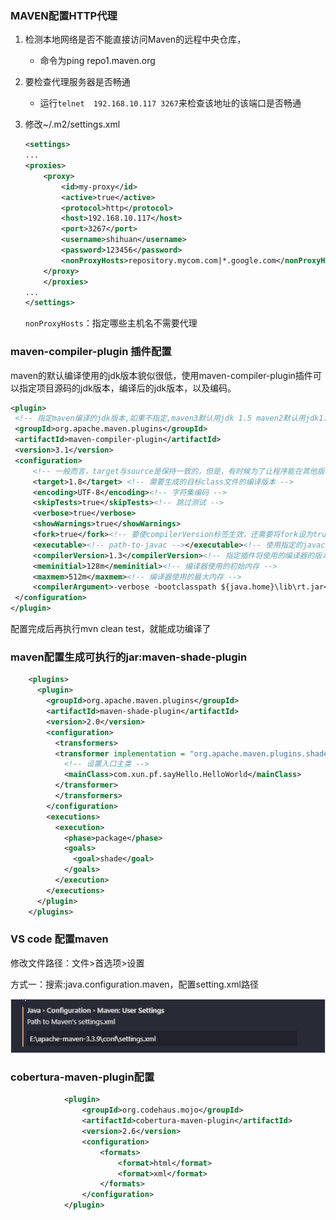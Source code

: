 
### MAVEN配置HTTP代理
1. 检测本地网络是否不能直接访问Maven的远程中央仓库，
   
    + 命令为ping repo1.maven.org
2. 要检查代理服务器是否畅通
   
    + 运行`telnet  192.168.10.117 3267`来检查该地址的该端口是否畅通
3. 修改~/.m2/settings.xml
    ```xml
    <settings> 
    ...
    <proxies>
        <proxy>
            <id>my-proxy</id>
            <active>true</active>
            <protocol>http</protocol>
            <host>192.168.10.117</host>
            <port>3267</port>
            <username>shihuan</username>
            <password>123456</password>
            <nonProxyHosts>repository.mycom.com|*.google.com</nonProxyHosts>
        </proxy>
        </proxies>
    ...
    </settings>
    ```
    `nonProxyHosts`：指定哪些主机名不需要代理

### maven-compiler-plugin 插件配置

maven的默认编译使用的jdk版本貌似很低，使用maven-compiler-plugin插件可以指定项目源码的jdk版本，编译后的jdk版本，以及编码。

   ```xml
   <plugin>
    <!-- 指定maven编译的jdk版本,如果不指定,maven3默认用jdk 1.5 maven2默认用jdk1.3 -->
    <groupId>org.apache.maven.plugins</groupId>
    <artifactId>maven-compiler-plugin</artifactId>
    <version>3.1</version>
    <configuration>
        <!-- 一般而言，target与source是保持一致的，但是，有时候为了让程序能在其他版本的jdk中运行(对于低版本目标jdk，源代码中不能使用低版本jdk中不支持的语法)，会存在target不同于source的情况 -->
        <target>1.8</target> <!-- 需要生成的目标class文件的编译版本 -->
        <encoding>UTF-8</encoding><!-- 字符集编码 -->
        <skipTests>true</skipTests><!-- 跳过测试 -->
        <verbose>true</verbose>
        <showWarnings>true</showWarnings>
        <fork>true</fork><!-- 要使compilerVersion标签生效，还需要将fork设为true，用于明确表示编译版本配置的可用 -->
        <executable><!-- path-to-javac --></executable><!-- 使用指定的javac命令，例如：<executable>${JAVA_1_4_HOME}/bin/javac</executable> -->           
        <compilerVersion>1.3</compilerVersion><!-- 指定插件将使用的编译器的版本 -->
        <meminitial>128m</meminitial><!-- 编译器使用的初始内存 -->
        <maxmem>512m</maxmem><!-- 编译器使用的最大内存 -->
        <compilerArgument>-verbose -bootclasspath ${java.home}\lib\rt.jar</compilerArgument><!-- 这个选项用来传递编译器自身不包含但是却支持的参数选项 -->
    </configuration>
</plugin>
   ```
配置完成后再执行mvn clean test，就能成功编译了

### maven配置生成可执行的jar:maven-shade-plugin
```xml
    <plugins>
      <plugin>
        <groupId>org.apache.maven.plugins</groupId>
        <artifactId>maven-shade-plugin</artifactId>
        <version>2.0</version>
        <configuration>
          <transformers>
          <transformer implementation = "org.apache.maven.plugins.shade.resource.MainifestResourceTransformer">
            <!-- 设置入口主类 -->
            <mainClass>com.xun.pf.sayHello.HelloWorld</mainClass>
          </transformer>
          </transformers>
        </configuration>
        <executions>
          <execution>
            <phase>package</phase>
            <goals>
              <goal>shade</goal>
            </goals>
          </execution>
        </executions>
      </plugin>
    </plugins>
```

### VS code 配置maven

修改文件路径：文件>首选项>设置

方式一：搜索:java.configuration.maven，配置setting.xml路径

![image-20200331122852944](java.assets/image-20200331122852944.png)


### cobertura-maven-plugin配置
```xml
			<plugin>
				<groupId>org.codehaus.mojo</groupId>
				<artifactId>cobertura-maven-plugin</artifactId>
				<version>2.6</version>
				<configuration>
					<formats>
						<format>html</format>
						<format>xml</format>
					</formats>
				</configuration>
			</plugin>
```